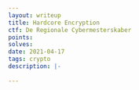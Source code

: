 ```yaml
---
layout: writeup
title: Hardcore Encryption
ctf: De Regionale Cybermesterskaber
points: 
solves: 
date: 2021-04-17
tags: crypto
description: |-
    
---
```

